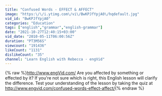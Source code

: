 ```yaml
---
title: "Confused Words - EFFECT & AFFECT"
image: "https:\/\/i.ytimg.com\/vi\/BwKPJfYpjA0\/hqdefault.jpg"
vid_id: "BwKPJfYpjA0"
categories: "Education"
tags: ["english","grammar","english-grammar"]
date: "2021-10-27T12:40:15+03:00"
vid_date: "2010-05-11T06:00:56Z"
duration: "PT3M56S"
viewcount: "191436"
likeCount: "1131"
dislikeCount: "35"
channel: "Learn English with Rebecca · engVid"
---
```

{% raw %}<a rel="nofollow" target="blank" href="http://www.engVid.com/">http://www.engVid.com/</a> Are you affected by something or effected by it? If you're not sure which is right, this English lesson will clarify the difference. Test your understanding of the lesson by taking the quiz at <a rel="nofollow" target="blank" href="http://www.engvid.com/confused-words-effect-affect/">http://www.engvid.com/confused-words-effect-affect/</a>{% endraw %}
